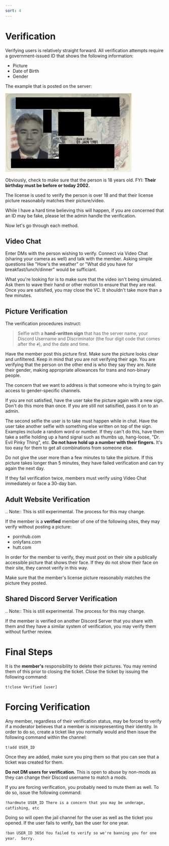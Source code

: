 ```yaml
---
sort: 4
---
```


# Verification

Verifying users is relatively straight forward.  All verification attempts require a government-issued ID that shows the following information:

- Picture
- Date of Birth
- Gender

The example that is posted on the server:

![Image of a Censored License](https://github.com/kmorris896/rapture-discord-server-documentation/raw/main/channel_text/landing-zone/images/MaskedPassport.jpg)

Obviously, check to make sure that the person is 18 years old.  FYI: **Their birthday must be before or today 2002.**

The license is used to verify the person is over 18 and that their license picture reasonabily matches their picture/video.

While I have a hard time believing this will happen, if you are concerned that an ID may be fake, please let the admin handle the verification.

Now let's go through each method.


## Video Chat

Enter DMs with the person wishing to verify.  Connect via Video Chat (sharing your camera as well) and talk with the member.  Asking simple questions like "How's the weather" or "What did you have for breakfast/lunch/dinner" would be sufficiant.

What you're looking for is to make sure that the video isn't being simulated.  Ask them to wave their hand or other motion to ensure that they are real.  Once you are satisfied, you may close the VC.  It shouldn't take more than a few minutes.


## Picture Verification

The verification procedures instruct:

> Selfie with a **hand-written sign** that has the server name, your Discord Username and Discriminator (the four digit code that comes after the `#`), and the date and time.

Have the member post this picture first.  Make sure the picture looks clear and unfiltered.  Keep in mind that you are not verifying their age.  You are verifying that the person on the other end is who they say they are.  Note their gender, making appropriate allowances for trans and non-binary people.

The concern that we want to address is that someone who is trying to gain access to gender-specific channels.

If you are not satisfied, have the user take the picture again with a new sign.  Don't do this more than once.  If you are still not satisified, pass it on to an admin.

The second selfie the user is to take must happen while in chat.  Have the user take another selfie with something else written on top of the sign.  Examples include a random word or number.  If they can't do this, have them take a selfie holding up a hand signal such as thumbs up, hang-loose, "Dr. Evil Pinky Thing", etc.  **Do not have hold up a number with their fingers.**  It's too easy for them to get all combinations from someone else.

Do not give the user more than a few minutes to take the picture.  If this picture takes longer than 5 minutes, they have failed verification and can try again the next day.

If they fail verification twice, members must verify using Video Chat immediately or face a 30-day ban.


## Adult Website Verification

.. Note:: This is still experimental.  The process for this may change.

If the member is a **verified** member of one of the following sites, they may verify without posting a picture:

- pornhub.com
- onlyfans.com
- hutt.com

In order for the member to verify, they must post on their site a publically accessible picture that shows their face.  If they do not show their face on their site, they cannot verify in this way.

Make sure that the member's license picture reasonabily matches the picture they posted.


## Shared Discord Server Verification

.. Note:: This is still experimental.  The process for this may change.

If the member is verified on another Discord Server that you share with them and they have a similar system of verification, you may verify them without further review.

# Final Steps

It is the **member's** responsibility to delete their pictures.  You may remind them of this prior to closing the ticket.  Close the ticket by issuing the following command:

`t!close Verified [user]`

# Forcing Verification

Any member, regardless of their verification status, may be forced to verify if a moderator believes that a member is misrepresenting their identity.  In order to do so, create a ticket like you normally would and then issue the following command within the channel:

`t!add USER_ID`

Once they are added, make sure you ping them so that you can see that a ticket was created for them.

**Do not DM users for verification.**  This is open to abuse by non-mods as they can change their Discord username to match a mods.

If you are forcing verification, you probably need to mute them as well.  To do so, issue the following command:

`!hardmute USER_ID There is a concern that you may be underage, catfishing, etc`

Doing so will open the jail channel for the user as well as the ticket you opened.  If the user fails to verify, ban the user for one year.

`!ban USER_ID 365d You failed to verify so we're banning you for one year.  Sorry.`

